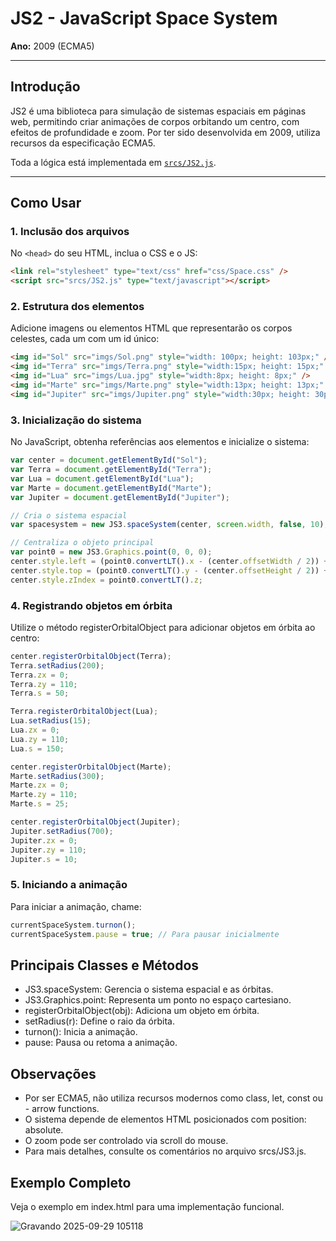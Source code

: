 # JS2 - JavaScript Space System
**Ano:** 2009 (ECMA5)

---

## Introdução

JS2 é uma biblioteca para simulação de sistemas espaciais em páginas web, permitindo criar animações de corpos orbitando um centro, com efeitos de profundidade e zoom. Por ter sido desenvolvida em 2009, utiliza recursos da especificação ECMA5.

Toda a lógica está implementada em [`srcs/JS2.js`](srcs/JS2.js).

---

## Como Usar

### 1. Inclusão dos arquivos

No `<head>` do seu HTML, inclua o CSS e o JS:

```html
<link rel="stylesheet" type="text/css" href="css/Space.css" />
<script src="srcs/JS2.js" type="text/javascript"></script>
```
### 2. Estrutura dos elementos

Adicione imagens ou elementos HTML que representarão os corpos celestes, cada um com um id único:

```html
<img id="Sol" src="imgs/Sol.png" style="width: 100px; height: 103px;" />
<img id="Terra" src="imgs/Terra.png" style="width:15px; height: 15px;" />
<img id="Lua" src="imgs/Lua.jpg" style="width:8px; height: 8px;" />
<img id="Marte" src="imgs/Marte.png" style="width:13px; height: 13px;" />
<img id="Jupiter" src="imgs/Jupiter.png" style="width:30px; height: 30px;" />
```

### 3. Inicialização do sistema

No JavaScript, obtenha referências aos elementos e inicialize o sistema:

```javascript
var center = document.getElementById("Sol");
var Terra = document.getElementById("Terra");
var Lua = document.getElementById("Lua");
var Marte = document.getElementById("Marte");
var Jupiter = document.getElementById("Jupiter");

// Cria o sistema espacial
var spacesystem = new JS3.spaceSystem(center, screen.width, false, 10);

// Centraliza o objeto principal
var point0 = new JS3.Graphics.point(0, 0, 0);
center.style.left = (point0.convertLT().x - (center.offsetWidth / 2)) + 'px';
center.style.top = (point0.convertLT().y - (center.offsetHeight / 2)) + 'px';
center.style.zIndex = point0.convertLT().z;
```

### 4. Registrando objetos em órbita

Utilize o método registerOrbitalObject para adicionar objetos em órbita ao centro:

```javascript
center.registerOrbitalObject(Terra);
Terra.setRadius(200);
Terra.zx = 0;
Terra.zy = 110;
Terra.s = 50;

Terra.registerOrbitalObject(Lua);
Lua.setRadius(15);
Lua.zx = 0;
Lua.zy = 110;
Lua.s = 150;

center.registerOrbitalObject(Marte);
Marte.setRadius(300);
Marte.zx = 0;
Marte.zy = 110;
Marte.s = 25;

center.registerOrbitalObject(Jupiter);
Jupiter.setRadius(700);
Jupiter.zx = 0;
Jupiter.zy = 110;
Jupiter.s = 10;
```

### 5. Iniciando a animação

Para iniciar a animação, chame:

```javascript
currentSpaceSystem.turnon();
currentSpaceSystem.pause = true; // Para pausar inicialmente
```

## Principais Classes e Métodos

- JS3.spaceSystem: Gerencia o sistema espacial e as órbitas.
- JS3.Graphics.point: Representa um ponto no espaço cartesiano.
- registerOrbitalObject(obj): Adiciona um objeto em órbita.
- setRadius(r): Define o raio da órbita.
- turnon(): Inicia a animação.
- pause: Pausa ou retoma a animação.

## Observações

- Por ser ECMA5, não utiliza recursos modernos como class, let, const ou - arrow functions.
- O sistema depende de elementos HTML posicionados com position: absolute.
- O zoom pode ser controlado via scroll do mouse.
- Para mais detalhes, consulte os comentários no arquivo srcs/JS3.js.

## Exemplo Completo

Veja o exemplo em index.html para uma implementação funcional.

![Gravando 2025-09-29 105118](https://github.com/user-attachments/assets/3258ccd1-f283-40bc-a5e8-6878969dae33)


